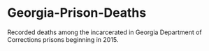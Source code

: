 # Georgia-Prison-Deaths
Recorded deaths among the incarcerated in Georgia Department of Corrections prisons beginning in 2015.

